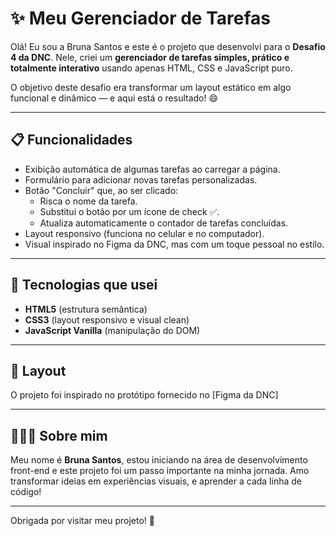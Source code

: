 # ✨ Meu Gerenciador de Tarefas

Olá! Eu sou a Bruna Santos e este é o projeto que desenvolvi para o **Desafio 4 da DNC**. Nele, criei um **gerenciador de tarefas simples, prático e totalmente interativo** usando apenas HTML, CSS e JavaScript puro.

O objetivo deste desafio era transformar um layout estático em algo funcional e dinâmico — e aqui está o resultado! 😄

---

## 📋 Funcionalidades

- Exibição automática de algumas tarefas ao carregar a página.
- Formulário para adicionar novas tarefas personalizadas.
- Botão "Concluir" que, ao ser clicado:
  - Risca o nome da tarefa.
  - Substitui o botão por um ícone de check ✅.
  - Atualiza automaticamente o contador de tarefas concluídas.
- Layout responsivo (funciona no celular e no computador).
- Visual inspirado no Figma da DNC, mas com um toque pessoal no estilo.

---

## 🚀 Tecnologias que usei

- **HTML5** (estrutura semântica)
- **CSS3** (layout responsivo e visual clean)
- **JavaScript Vanilla** (manipulação do DOM)

---

## 📱 Layout

O projeto foi inspirado no protótipo fornecido no [Figma da DNC]

---

## 👩🏽‍💻 Sobre mim

Meu nome é **Bruna Santos**, estou iniciando na área de desenvolvimento front-end e este projeto foi um passo importante na minha jornada. Amo transformar ideias em experiências visuais, e aprender a cada linha de código!



---

Obrigada por visitar meu projeto! 💖
